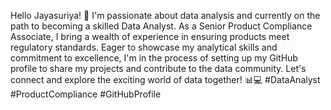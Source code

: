 
Hello Jayasuriya! 👋 I'm passionate about data analysis and currently on the path to becoming a skilled Data Analyst. As a Senior Product Compliance Associate, I bring a wealth of experience in ensuring products meet regulatory standards. Eager to showcase my analytical skills and commitment to excellence, I'm in the process of setting up my GitHub profile to share my projects and contribute to the data community. Let's connect and explore the exciting world of data together! 📊💻 #DataAnalyst #ProductCompliance #GitHubProfile
